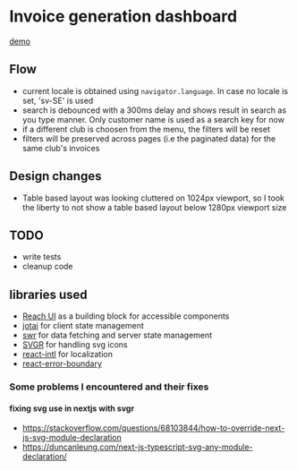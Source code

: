 # Invoice generation dashboard

[demo](https://compassionate-brattain-4c4f05.netlify.app)

## Flow

- current locale is obtained using `navigator.language`. In case no locale is set, 'sv-SE' is used
- search is debounced with a 300ms delay and shows result in search as you type manner. Only customer name is used as a search key for now
- if a different club is choosen from the menu, the filters will be reset
- filters will be preserved across pages (i.e the paginated data) for the same club's invoices

## Design changes

- Table based layout was looking cluttered on 1024px viewport, so I took the liberty to not show a table based layout below 1280px viewport size

## TODO

- write tests
- cleanup code

## libraries used

- [Reach UI](https://reach.tech/) as a building block for accessible components
- [jotai](https://jotai.org/) for client state management
- [swr](https://swr.vercel.app/) for data fetching and server state management
- [SVGR](https://react-svgr.com/) for handling svg icons
- [react-intl](https://formatjs.io/docs/react-intl) for localization
- [react-error-boundary](https://www.npmjs.com/package/react-error-boundary)

### Some problems I encountered and their fixes

#### fixing svg use in nextjs with svgr

- https://stackoverflow.com/questions/68103844/how-to-override-next-js-svg-module-declaration
- https://duncanleung.com/next-js-typescript-svg-any-module-declaration/
